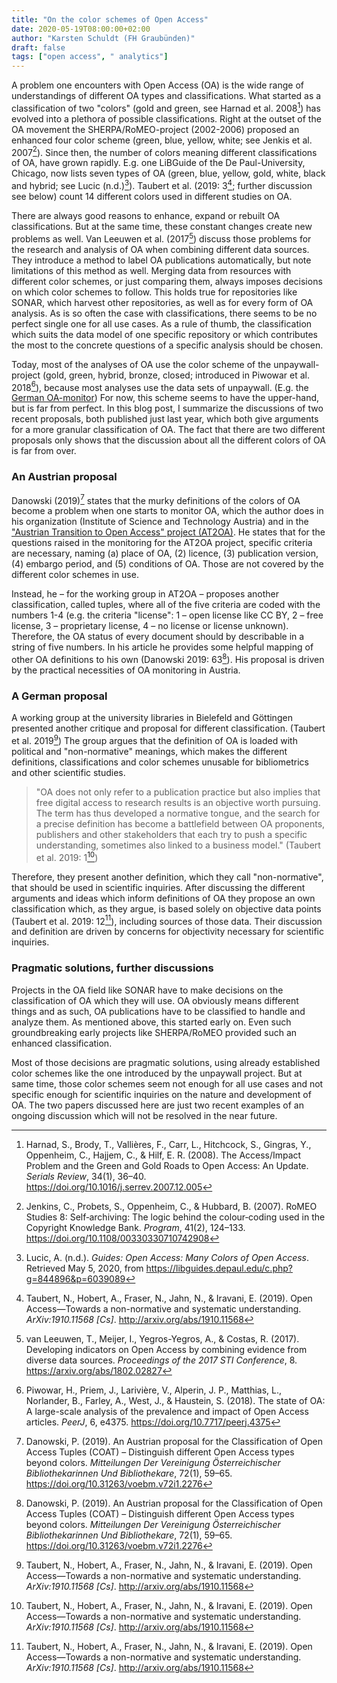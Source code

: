```yaml
---
title: "On the color schemes of Open Access"
date: 2020-05-19T08:00:00+02:00
author: "Karsten Schuldt (FH Graubünden)"
draft: false
tags: ["open access", " analytics"]
---
```


A problem one encounters with Open Access (OA) is the wide range of understandings of different OA types and classifications. What started as a classification of two "colors" (gold and green, see Harnad et al. 2008[^2]) has evolved into a plethora of possible classifications. Right at the outset of the OA movement the SHERPA/RoMEO-project (2002-2006) proposed an enhanced four color scheme (green, blue, yellow, white; see Jenkis et al. 2007[^3]). Since then, the number of colors meaning different classifications of OA, have grown rapidly. E.g. one LiBGuide of the De Paul-University, Chicago, now lists seven types of OA (green, blue, yellow, gold, white, black and hybrid; see Lucic (n.d.)[^4]). Taubert et al. (2019: 3[^6]; further discussion see below) count 14 different colors used in different studies on OA.

<!--more-->

There are always good reasons to enhance, expand or rebuilt OA classifications. But at the same time, these constant changes create new problems as well. Van Leeuwen et al. (2017[^7]) discuss those problems for the research and analysis of OA when combining different data sources. They introduce a method to label OA publications automatically, but note limitations of this method as well. Merging data from resources with different color schemes, or just comparing them, always imposes decisions on which color schemes to follow. This holds true for repositories like SONAR, which harvest other repositories, as well as for every form of OA analysis. As is so often the case with classifications, there seems to be no perfect single one for all use cases. As a rule of thumb, the classification which suits the data model of one specific repository or which contributes the most to the concrete questions of a specific analysis should be chosen.

Today, most of the analyses of OA use the color scheme of the unpaywall-project (gold, green, hybrid, bronze, closed; introduced in Piwowar et al. 2018[^5]), because most analyses use the data sets of unpaywall. (E.g. the [German OA-monitor](https://open-access-monitor.de/#/open-access)) For now, this scheme seems to have the upper-hand, but is far from perfect. In this blog post, I summarize the discussions of two recent proposals, both published just last year, which both give arguments for a more granular classification of OA. The fact that there are two different proposals only shows that the discussion about all the different colors of OA is far from over.

### An Austrian proposal

Danowski (2019)[^1] states that the murky definitions of the colors of OA become a problem when one starts to monitor OA, which the author does in his organization (Institute of Science and Technology Austria) and in the ["Austrian Transition to Open Access" project (AT2OA)](https://at2oa.at/en/home.html). He states that for the questions raised in the monitoring for the AT2OA project, specific criteria are necessary, naming (a) place of OA, (2) licence, (3) publication version, (4) embargo period, and (5) conditions of OA. Those are not covered by the different color schemes in use.

Instead, he – for the working group in AT2OA – proposes another classification, called tuples, where all of the five criteria are coded with the numbers 1-4 (e.g. the criteria "license": 1 – open license like CC BY, 2 – free license, 3 – proprietary license, 4 – no license or license unknown). Therefore, the OA status of every document should by describable in a string of five numbers. In his article he provides some helpful mapping of other OA definitions to his own (Danowski 2019: 63[^1]). His proposal is driven by the practical necessities of OA monitoring in Austria.

### A German proposal

A working group at the university libraries in Bielefeld and Göttingen presented another critique and proposal for different classification. (Taubert et al. 2019[^6]) The group argues that the definition of OA is loaded with political and "non-normative" meanings, which makes the different definitions, classifications and color schemes unusable for bibliometrics and other scientific studies.

> "OA does not only refer to a publication practice but also implies that free digital access to research results is an objective worth pursuing. The term has thus developed a normative tongue, and the search for a precise definition has become a battlefield between OA proponents, publishers and other stakeholders that each try to push a specific understanding, sometimes also linked to a business model." (Taubert et al. 2019: 1[^6])

Therefore, they present another definition, which they call "non-normative", that should be used in scientific inquiries. After discussing the different arguments and ideas which inform definitions of OA they propose an own classification which, as they argue, is based solely on objective data points (Taubert et al. 2019: 12[^6]), including sources of those data. Their discussion and definition are driven by concerns for objectivity necessary for scientific inquiries.

### Pragmatic solutions, further discussions

Projects in the OA field like SONAR have to make decisions on the classification of OA which they will use. OA obviously means different things and as such, OA publications have to be classified to handle and analyze them. As mentioned above, this started early on. Even such groundbreaking early projects like SHERPA/RoMEO provided such an enhanced classification.

Most of those decisions are pragmatic solutions, using already established color schemes like the one introduced by the unpaywall project. But at same time, those color schemes seem not enough for all use cases and not specific enough for scientific inquiries on the nature and development of OA. The two papers discussed here are just two recent examples of an ongoing discussion which will not be resolved in the near future.

[^1]: Danowski, P. (2019). An Austrian proposal for the Classification of Open Access Tuples (COAT) – Distinguish different Open Access types beyond colors. *Mitteilungen Der Vereinigung Österreichischer Bibliothekarinnen Und Bibliothekare*, 72(1), 59–65. https://doi.org/10.31263/voebm.v72i1.2276
[^2]: Harnad, S., Brody, T., Vallières, F., Carr, L., Hitchcock, S., Gingras, Y., Oppenheim, C., Hajjem, C., & Hilf, E. R. (2008). The Access/Impact Problem and the Green and Gold Roads to Open Access: An Update. *Serials Review*, 34(1), 36–40. https://doi.org/10.1016/j.serrev.2007.12.005
[^3]: Jenkins, C., Probets, S., Oppenheim, C., & Hubbard, B. (2007). RoMEO Studies 8: Self‐archiving: The logic behind the colour‐coding used in the Copyright Knowledge Bank. *Program*, 41(2), 124–133. https://doi.org/10.1108/00330330710742908
[^4]: Lucic, A. (n.d.). *Guides: Open Access: Many Colors of Open Access*. Retrieved May 5, 2020, from https://libguides.depaul.edu/c.php?g=844896&p=6039089
[^5]: Piwowar, H., Priem, J., Larivière, V., Alperin, J. P., Matthias, L., Norlander, B., Farley, A., West, J., & Haustein, S. (2018). The state of OA: A large-scale analysis of the prevalence and impact of Open Access articles. *PeerJ*, 6, e4375. https://doi.org/10.7717/peerj.4375
[^6]: Taubert, N., Hobert, A., Fraser, N., Jahn, N., & Iravani, E. (2019). Open Access—Towards a non-normative and systematic understanding. *ArXiv:1910.11568 [Cs]*. http://arxiv.org/abs/1910.11568
[^7]: van Leeuwen, T., Meijer, I., Yegros-Yegros, A., & Costas, R. (2017). Developing indicators on Open Access by combining evidence from diverse data sources. *Proceedings of the 2017 STI Conference*, 8. https://arxiv.org/abs/1802.02827